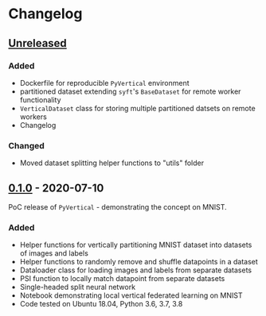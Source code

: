 # Changelog

## [Unreleased]

### Added

- Dockerfile for reproducible `PyVertical` environment
- partitioned dataset extending `syft`'s `BaseDataset` for remote worker functionality
- `VerticalDataset` class for storing multiple partitioned datsets on remote workers
- Changelog

### Changed

- Moved dataset splitting helper functions to "utils" folder


## [0.1.0] - 2020-07-10

PoC release of `PyVertical` -
demonstrating the concept on MNIST.

### Added
- Helper functions for vertically partitioning MNIST dataset into datasets of images and labels
- Helper functions to randomly remove and shuffle datapoints in a dataset
- Dataloader class for loading images and labels from separate datasets
- PSI function to locally match datapoint from separate datasets
- Single-headed split neural network
- Notebook demonstrating local vertical federated learning on MNIST
- Code tested on Ubuntu 18.04, Python 3.6, 3.7, 3.8


[Unreleased]: https://github.com/OpenMined/PyVertical/compare/v0.1.0...HEAD
[0.1.0]: https://github.com/OpenMined/PyVertical/releases/tag/v0.1.0
